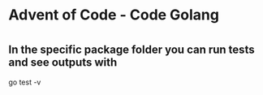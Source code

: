 # Advent of Code - Code Golang
#
#

In the specific package folder you can run tests and see outputs with
--
go test -v
